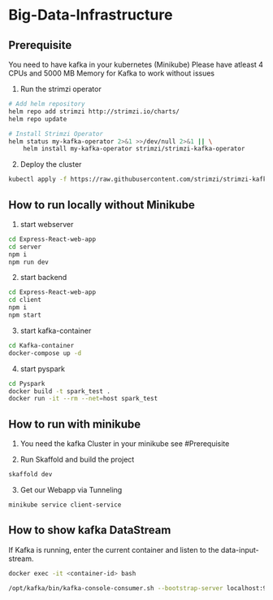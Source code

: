 # Big-Data-Infrastructure

## Prerequisite
You need to have kafka in your kubernetes (Minikube)
Please have atleast 4 CPUs and 5000 MB Memory for Kafka to work without issues

1. Run the strimzi operator
```bash
# Add helm repository
helm repo add strimzi http://strimzi.io/charts/
helm repo update

# Install Strimzi Operator
helm status my-kafka-operator 2>&1 >>/dev/null 2>&1 || \
    helm install my-kafka-operator strimzi/strimzi-kafka-operator
```

2. Deploy the cluster
```bash
kubectl apply -f https://raw.githubusercontent.com/strimzi/strimzi-kafka-operator/0.41.0/examples/kafka/kafka-ephemeral-single.yaml
```

## How to run locally without Minikube

1. start webserver
```bash
cd Express-React-web-app
cd server
npm i
npm run dev
```
2. start backend
```bash
cd Express-React-web-app
cd client
npm i
npm start
```

3. start kafka-container
```bash
cd Kafka-container
docker-compose up -d
```

4. start pyspark
```bash
cd Pyspark
docker build -t spark_test .
docker run -it --rm --net=host spark_test
```

## How to run with minikube

1. You need the kafka Cluster in your minikube see #Prerequisite

2. Run Skaffold and build the project
```bash
skaffold dev
```

3. Get our Webapp via Tunneling
```bash
minikube service client-service
```

## How to show kafka DataStream
If Kafka is running, enter the current container and listen to the data-input-stream.
```bash
docker exec -it <container-id> bash

/opt/kafka/bin/kafka-console-consumer.sh --bootstrap-server localhost:9092 --topic movie_events --from-beginning
```


